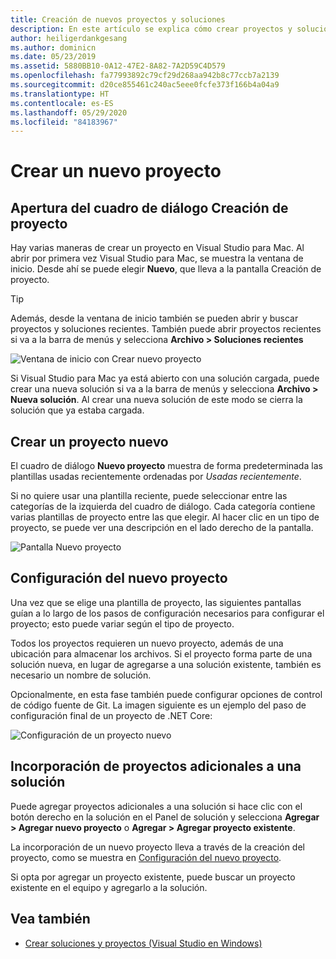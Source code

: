 ```yaml
---
title: Creación de nuevos proyectos y soluciones
description: En este artículo se explica cómo crear proyectos y soluciones en Visual Studio para Mac
author: heiligerdankgesang
ms.author: dominicn
ms.date: 05/23/2019
ms.assetid: 5880BB10-0A12-47E2-8A82-7A2D59C4D579
ms.openlocfilehash: fa77993892c79cf29d268aa942b8c77ccb7a2139
ms.sourcegitcommit: d20ce855461c240ac5eee0fcfe373f166b4a04a9
ms.translationtype: HT
ms.contentlocale: es-ES
ms.lasthandoff: 05/29/2020
ms.locfileid: "84183967"
---
```

# <a name="create-a-new-project"></a>Crear un nuevo proyecto

## <a name="opening-the-project-creation-dialog"></a>Apertura del cuadro de diálogo Creación de proyecto

Hay varias maneras de crear un proyecto en Visual Studio para Mac. Al abrir por primera vez Visual Studio para Mac, se muestra la ventana de inicio. Desde ahí se puede elegir **Nuevo**, que lleva a la pantalla Creación de proyecto.

> [!TIP]
> Además, desde la ventana de inicio también se pueden abrir y buscar proyectos y soluciones recientes. También puede abrir proyectos recientes si va a la barra de menús y selecciona **Archivo > Soluciones recientes**

![Ventana de inicio con Crear nuevo proyecto](media/first-run-project.png)

Si Visual Studio para Mac ya está abierto con una solución cargada, puede crear una nueva solución si va a la barra de menús y selecciona **Archivo > Nueva solución**. Al crear una nueva solución de este modo se cierra la solución que ya estaba cargada.

## <a name="creating-a-new-project"></a>Crear un proyecto nuevo

El cuadro de diálogo **Nuevo proyecto** muestra de forma predeterminada las plantillas usadas recientemente ordenadas por *Usadas recientemente*.

Si no quiere usar una plantilla reciente, puede seleccionar entre las categorías de la izquierda del cuadro de diálogo. Cada categoría contiene varias plantillas de proyecto entre las que elegir. Al hacer clic en un tipo de proyecto, se puede ver una descripción en el lado derecho de la pantalla.

![Pantalla Nuevo proyecto](media/project-creation-screen.png)

## <a name="configuring-your-new-project"></a>Configuración del nuevo proyecto

Una vez que se elige una plantilla de proyecto, las siguientes pantallas guían a lo largo de los pasos de configuración necesarios para configurar el proyecto; esto puede variar según el tipo de proyecto.

Todos los proyectos requieren un nuevo proyecto, además de una ubicación para almacenar los archivos. Si el proyecto forma parte de una solución nueva, en lugar de agregarse a una solución existente, también es necesario un nombre de solución.

Opcionalmente, en esta fase también puede configurar opciones de control de código fuente de Git. La imagen siguiente es un ejemplo del paso de configuración final de un proyecto de .NET Core:

![Configuración de un proyecto nuevo](media/configure-new-project.png)

## <a name="adding-additional-projects-to-a-solution"></a>Incorporación de proyectos adicionales a una solución

Puede agregar proyectos adicionales a una solución si hace clic con el botón derecho en la solución en el Panel de solución y selecciona **Agregar > Agregar nuevo proyecto** o **Agregar > Agregar proyecto existente**.

La incorporación de un nuevo proyecto lleva a través de la creación del proyecto, como se muestra en [Configuración del nuevo proyecto](#configuring-your-new-project).

Si opta por agregar un proyecto existente, puede buscar un proyecto existente en el equipo y agregarlo a la solución.

## <a name="see-also"></a>Vea también

- [Crear soluciones y proyectos (Visual Studio en Windows)](/visualstudio/ide/creating-solutions-and-projects)
